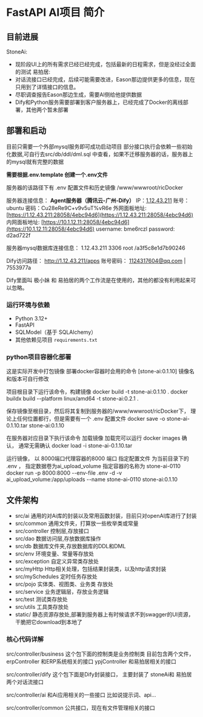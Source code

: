 # FastAPI AI项目 简介

## 目前进展
StoneAi: 
- 现阶段UI上的所有需求已经已经完成，包括最新的日程需求，但是没经过全面的测试
易拍居: 
- 对话流接口已经完成，后续可能需要改进，Eason那边提供更多的信息，现在只用到了详情接口的信息。
- 尽职调查报告Eason那边生成，需要AI侧给他提供数据
- Dify和Python服务需要部署到客户服务器上，已经完成了Docker的离线部署，其他两个暂未部署


## 部署和启动
目前只需要一个外部mysql服务即可成功启动项目
部分接口执行会依赖一些初始化数据,可自行去src/db/ddl/dml.sql 中查看，如果不迁移服务器的话，服务器上的mysql就有完整的数据

**需要根据.env.template 创建一个.env文件**

服务器的该路径下有 .env 配置文件和历史镜像 /www/wwwroot/ricDocker

服务器连接信息：
**Agent服务器（腾讯云-广州-Dify）** IP：[1.12.43.211](http://1.12.43.211) 
账号：ubuntu 密码：Cu28eRe9C+v9v5uT%vR6e 
外网面板地址: [https://1.12.43.211:28058/4ebc94d6](https://1.12.43.211:28058/4ebc94d6) 
内网面板地址: [https://10.1.12.11:28058/4ebc94d6](https://10.1.12.11:28058/4ebc94d6) 
username: bme6rczl 
password: d2ad722f

服务器mysql数据库连接信息：
1.12.43.211  3306 root /a3f5c8e1d7b90246

Dify访问路径：
http://1.12.43.211/apps
账号密码：  1124317604@qq.com | 7553977a

Dify里面叫 极小妹 和 易拍居的两个工作流是在使用的，其他的都没有利用起来可以忽略。

### 运行环境与依赖
- Python 3.12+
- FastAPI
- SQLModel（基于 SQLAlchemy）
- 其他依赖见项目 `requirements.txt`

### python项目容器化部署
这是实际开发中打包镜像 部署docker容器时会用的命令  [stone-ai:0.1.10] 镜像名和版本可自行修改 

项目根目录下运行该命令，构建镜像
docker build -t stone-ai:0.1.10 .
docker buildx build --platform linux/amd64 -t stone-ai:0.2.1 .

保存镜像至根目录，然后将其复制到服务器的/www/wwwroot/ricDocker下， 理论上任何位置都行，但是需要有一个 .env 配置文件
docker save -o stone-ai-0.1.10.tar stone-ai:0.1.10

在服务器对应目录下执行该命令 加载镜像  加载完可以运行 docker images 确认， 通常无需确认
docker load -i stone-ai-0.1.10.tar

运行镜像， 以 8000端口代理容器的8000 端口  指定配置文件 为当前目录下的 .env ，  指定数据卷为ai_upload_volume  指定容器的名称为 stone-ai-0110
docker run -p 8000:8000 --env-file .env -d -v ai_upload_volume:/app/uploads --name stone-ai-0110 stone-ai:0.1.10


## 文件架构
- src/ai 通用的对Ai库的封装以及常用函数封装，目前只对openAI库进行了封装
- src/common 通用文件夹，打算放一些枚举类或常量
- src/controller 控制层,存放接口
- src/dao 数据访问层,存放数据库操作
- src/db 数据库文件夹,存放数据库的DDL和DML
- src/env 环境变量、常量等存放处
- src/exception 自定义异常类存放处
- src/myHttp Http相关处理，包括结果封装类，以及http请求封装
- src/mySchedules 定时任务存放处
- src/pojo 实体类、视图类、业务类 存放处
- src/service 业务逻辑层，存放业务逻辑
- src/test 测试类存放处
- src/utils 工具类存放处
- static/ 静态资源存放处,部署到服务器上有时候请求不到swagger的UI资源，干脆把它download到本地了


### 核心代码详解
src/controller/business 这个包下面的控制类是业务控制类
目前包含两个文件， erpController  和ERP系统相关的接口
				ypjController  和易拍居相关的接口

src/controller/dify 这个包下面是Dify封装接口， 主要封装了 stoneAi和 易拍居 两个对话流接口


src/controller/ai 和Ai应用相关的一些接口 比如说提示词、api...

src/controller/common 公共接口，现在有文件管理相关的接口

